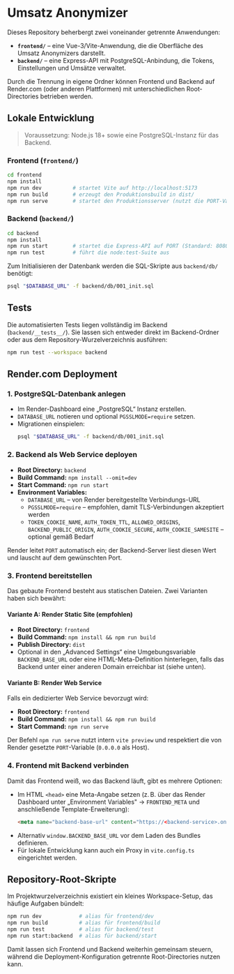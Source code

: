 # Umsatz Anonymizer

Dieses Repository beherbergt zwei voneinander getrennte Anwendungen:

- **`frontend/`** – eine Vue-3/Vite-Anwendung, die die Oberfläche des Umsatz Anonymizers darstellt.
- **`backend/`** – eine Express-API mit PostgreSQL-Anbindung, die Tokens, Einstellungen und Umsätze verwaltet.

Durch die Trennung in eigene Ordner können Frontend und Backend auf Render.com (oder anderen Plattformen) mit unterschiedlichen
Root-Directories betrieben werden.

## Lokale Entwicklung

> Voraussetzung: Node.js 18+ sowie eine PostgreSQL-Instanz für das Backend.

### Frontend (`frontend/`)

```bash
cd frontend
npm install
npm run dev          # startet Vite auf http://localhost:5173
npm run build        # erzeugt den Produktionsbuild in dist/
npm run serve        # startet den Produktionsserver (nutzt die PORT-Variable)
```

### Backend (`backend/`)

```bash
cd backend
npm install
npm run start        # startet die Express-API auf PORT (Standard: 8080)
npm run test         # führt die node:test-Suite aus
```

Zum Initialisieren der Datenbank werden die SQL-Skripte aus `backend/db/` benötigt:

```bash
psql "$DATABASE_URL" -f backend/db/001_init.sql
```

## Tests

Die automatisierten Tests liegen vollständig im Backend (`backend/__tests__/`). Sie lassen sich entweder direkt im Backend-Ordner
oder aus dem Repository-Wurzelverzeichnis ausführen:

```bash
npm run test --workspace backend
```

## Render.com Deployment

### 1. PostgreSQL-Datenbank anlegen

- Im Render-Dashboard eine „PostgreSQL“ Instanz erstellen.
- `DATABASE_URL` notieren und optional `PGSSLMODE=require` setzen.
- Migrationen einspielen:
  ```bash
  psql "$DATABASE_URL" -f backend/db/001_init.sql
  ```

### 2. Backend als Web Service deployen

- **Root Directory:** `backend`
- **Build Command:** `npm install --omit=dev`
- **Start Command:** `npm run start`
- **Environment Variables:**
  - `DATABASE_URL` – von Render bereitgestellte Verbindungs-URL
  - `PGSSLMODE=require` – empfohlen, damit TLS-Verbindungen akzeptiert werden
  - `TOKEN_COOKIE_NAME`, `AUTH_TOKEN_TTL`, `ALLOWED_ORIGINS`, `BACKEND_PUBLIC_ORIGIN`, `AUTH_COOKIE_SECURE`,
    `AUTH_COOKIE_SAMESITE` – optional gemäß Bedarf

Render leitet `PORT` automatisch ein; der Backend-Server liest diesen Wert und lauscht auf dem gewünschten Port.

### 3. Frontend bereitstellen

Das gebaute Frontend besteht aus statischen Dateien. Zwei Varianten haben sich bewährt:

#### Variante A: Render Static Site (empfohlen)

- **Root Directory:** `frontend`
- **Build Command:** `npm install && npm run build`
- **Publish Directory:** `dist`
- Optional in den „Advanced Settings“ eine Umgebungsvariable `BACKEND_BASE_URL` oder eine HTML-Meta-Definition hinterlegen, falls
  das Backend unter einer anderen Domain erreichbar ist (siehe unten).

#### Variante B: Render Web Service

Falls ein dedizierter Web Service bevorzugt wird:

- **Root Directory:** `frontend`
- **Build Command:** `npm install && npm run build`
- **Start Command:** `npm run serve`

Der Befehl `npm run serve` nutzt intern `vite preview` und respektiert die von Render gesetzte `PORT`-Variable (`0.0.0.0` als Host).

### 4. Frontend mit Backend verbinden

Damit das Frontend weiß, wo das Backend läuft, gibt es mehrere Optionen:

- Im HTML `<head>` eine Meta-Angabe setzen (z. B. über das Render Dashboard unter „Environment Variables" → `FRONTEND_META` und
  anschließende Template-Erweiterung):
  ```html
  <meta name="backend-base-url" content="https://<backend-service>.onrender.com">
  ```
- Alternativ `window.BACKEND_BASE_URL` vor dem Laden des Bundles definieren.
- Für lokale Entwicklung kann auch ein Proxy in `vite.config.ts` eingerichtet werden.

## Repository-Root-Skripte

Im Projektwurzelverzeichnis existiert ein kleines Workspace-Setup, das häufige Aufgaben bündelt:

```bash
npm run dev            # alias für frontend/dev
npm run build          # alias für frontend/build
npm run test           # alias für backend/test
npm run start:backend  # alias für backend/start
```

Damit lassen sich Frontend und Backend weiterhin gemeinsam steuern, während die Deployment-Konfiguration getrennte Root-Directories
nutzen kann.
